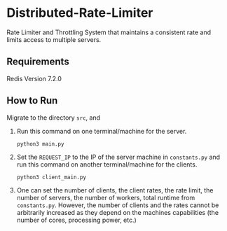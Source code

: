 # Distributed-Rate-Limiter

Rate Limiter and Throttling System that maintains a consistent rate and limits access to multiple servers.

## Requirements

Redis Version 7.2.0

## How to Run

Migrate to the directory `src`, and

1. Run this command on one terminal/machine for the server.

    ```
    python3 main.py
    ```

2. Set the `REQUEST_IP` to the IP of the server machine in `constants.py` and run this command on another terminal/machine for the clients.

    ```
    python3 client_main.py
    ```

3. One can set the number of clients, the client rates, the rate limit, the number of servers, the number of workers, total runtime from `constants.py`. However, the number of clients and the rates cannot be arbitrarily increased as they depend on the machines capabilities (the number of cores, processing power, etc.)

